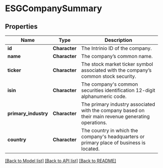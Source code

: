 # ESGCompanySummary

[//]: # (CLASS:IntrinioSDK::ESGCompanySummary)

[//]: # (KIND:object)

## Properties

[//]: # (START_DEFINITION)

Name | Type | Description
------------ | ------------- | -------------
**id** | **Character** | The Intrinio ID of the company. &nbsp;
**name** | **Character** | The company’s common name. &nbsp;
**ticker** | **Character** | The stock market ticker symbol associated with the company’s common stock security. &nbsp;
**isin** | **Character** | The company&#39;s common securities identification 12-digit alphanumeric code. &nbsp;
**primary_industry** | **Character** | The primary industry associated with the company based on their main revenue generating operations. &nbsp;
**country** | **Character** | The country in which the company&#39;s headquarters or primary place of business is located. &nbsp;

[//]: # (END_DEFINITION)


[[Back to Model list]](../README.md#documentation-for-models) [[Back to API list]](../README.md#documentation-for-api-endpoints) [[Back to README]](../README.md)


